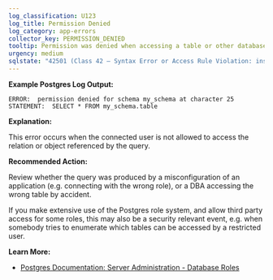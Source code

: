 ```yaml
---
log_classification: U123
log_title: Permission Denied
log_category: app-errors
collector_key: PERMISSION_DENIED
tooltip: Permission was denied when accessing a table or other database object
urgency: medium
sqlstate: "42501 (Class 42 — Syntax Error or Access Rule Violation: insufficient_privilege)"
---
```


**Example Postgres Log Output:**

```
ERROR:  permission denied for schema my_schema at character 25
STATEMENT:  SELECT * FROM my_schema.table
```

**Explanation:**

This error occurs when the connected user is not allowed to access the relation
or object referenced by the query.

**Recommended Action:**

Review whether the query was produced by a misconfiguration of an application
(e.g. connecting with the wrong role), or a DBA accessing the wrong table
by accident.

If you make extensive use of the Postgres role system, and allow third party
access for some roles, this may also be a security relevant event, e.g. when
somebody tries to enumerate which tables can be accessed by a restricted user.

**Learn More:**

* [Postgres Documentation: Server Administration - Database Roles](https://www.postgresql.org/docs/current/static/user-manag.html)
